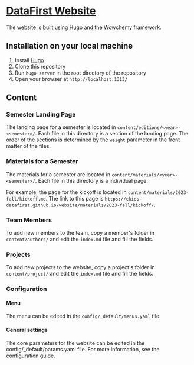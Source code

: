 # [DataFirst Website](https://ckids-datafirst.github.io/website/)

The website is built using [Hugo](https://gohugo.io/) and the [Wowchemy](https://wowchemy.com/) framework.

## Installation on your local machine

1. Install [Hugo](https://gohugo.io/getting-started/installing/)
2. Clone this repository
3. Run `hugo server` in the root directory of the repository
4. Open your browser at `http://localhost:1313/`

## Content

### Semester Landing Page

The landing page for a semester is located in `content/editions/<year>-<semester>/`. Each file in this directory is a section of the landing page. The order of the sections is determined by the `weight` parameter in the front matter of the files.

### Materials for a Semester

The materials for a semester are located in `content/materials/<year>-<semester>/`. Each file in this directory is a individual page.

For example, the page for the kickoff is located in `content/materials/2023-fall/kickoff.md`. The link to this page is `https://ckids-datafirst.github.io/website/materials/2023-fall/kickoff/`.

### Team Members

To add new members to the team, copy a member's folder in `content/authors/` and edit the `index.md` file and fill the fields.

### Projects

To add new projects to the website, copy a project's folder in `content/project/` and edit the `index.md` file and fill the fields.

### Configuration

#### Menu

The menu can be edited in the `config/_default/menus.yaml` file.

#### General settings

The core parameters for the website can be edited in the config/\_default/params.yaml file. For more information, see the [configuration guide](https://wowchemy.com/docs/getting-started/get-started/#customize-it).
